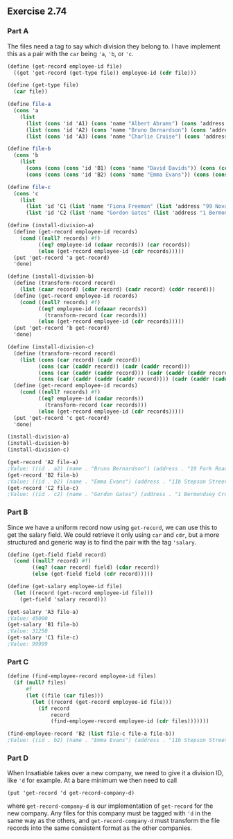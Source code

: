 ## Exercise 2.74

### Part A

The files need a tag to say which division they belong to. I have implement this as a pair with the `car` being `'a`, `'b`, or `'c`.

``` Scheme
(define (get-record employee-id file)
  ((get 'get-record (get-type file)) employee-id (cdr file)))

(define (get-type file)
  (car file))

(define file-a
  (cons 'a 
    (list
      (list (cons 'id 'A1) (cons 'name "Albert Abrams") (cons 'address "4 Drury Lane") (cons 'salary 30000))
      (list (cons 'id 'A2) (cons 'name "Bruno Bernardson") (cons 'address "10 Park Road") (cons 'salary 37564))
      (list (cons 'id 'A3) (cons 'name "Charlie Cruise") (cons 'address "7 The Scheme") (cons 'salary 45000)))))

(define file-b
  (cons 'b 
    (list
      (cons (cons (cons 'id 'B1) (cons 'name "David Davids")) (cons (cons 'address "21 Story Park") (cons 'salary 31250)))
      (cons (cons (cons 'id 'B2) (cons 'name "Emma Evans")) (cons (cons 'address "11b Stepson Street") (cons 'salary 42500))))))

(define file-c
  (cons 'c 
    (list
      (list 'id 'C1 (list 'name "Fiona Freeman" (list 'address "99 Nova Nave" (list 'salary 99999))))
      (list 'id 'C2 (list 'name "Gordon Gates" (list 'address "1 Bermondsey Cross" (list 'salary 18750)))))))

(define (install-division-a)
  (define (get-record employee-id records)
    (cond ((null? records) #f)
          ((eq? employee-id (cdaar records)) (car records))
          (else (get-record employee-id (cdr records)))))
  (put 'get-record 'a get-record)
  'done)

(define (install-division-b)
  (define (transform-record record)
    (list (caar record) (cdar record) (cadr record) (cddr record)))
  (define (get-record employee-id records)
    (cond ((null? records) #f)
          ((eq? employee-id (cdaaar records))
            (transform-record (car records)))
          (else (get-record employee-id (cdr records)))))
  (put 'get-record 'b get-record)
  'done)

(define (install-division-c)
  (define (transform-record record)
    (list (cons (car record) (cadr record)) 
          (cons (car (caddr record)) (cadr (caddr record)))
          (cons (car (caddr (caddr record))) (cadr (caddr (caddr record))))
          (cons (car (caddr (caddr (caddr record)))) (cadr (caddr (caddr (caddr record)))))))
  (define (get-record employee-id records)
    (cond ((null? records) #f)
          ((eq? employee-id (cadar records)) 
            (transform-record (car records)))
          (else (get-record employee-id (cdr records)))))
  (put 'get-record 'c get-record)
  'done)

(install-division-a)
(install-division-b)
(install-division-c)

(get-record 'A2 file-a)
;Value: ((id . a2) (name . "Bruno Bernardson") (address . "10 Park Road") (salary . 37564))
(get-record 'B2 file-b)
;Value: ((id . b2) (name . "Emma Evans") (address . "11b Stepson Street") (salary . 42500))
(get-record 'C2 file-c)
;Value: ((id . c2) (name . "Gordon Gates") (address . "1 Bermondsey Cross") (salary . 18750))
```

### Part B

Since we have a uniform record now using `get-record`, we can use this to get the salary field. We could retrieve it only using `car` and `cdr`, but a more structured and generic way is to find the pair with the tag `'salary`.

``` Scheme
(define (get-field field record)
  (cond ((null? record) #f)
        ((eq? (caar record) field) (cdar record))
        (else (get-field field (cdr record)))))

(define (get-salary employee-id file)
  (let ((record (get-record employee-id file)))
    (get-field 'salary record)))

(get-salary 'A3 file-a)
;Value: 45000
(get-salary 'B1 file-b)
;Value: 31250
(get-salary 'C1 file-c)
;Value: 99999
```

### Part C

``` Scheme
(define (find-employee-record employee-id files)
  (if (null? files)
      #f
      (let ((file (car files)))
        (let ((record (get-record employee-id file)))
          (if record
              record
              (find-employee-record employee-id (cdr files)))))))

(find-employee-record 'B2 (list file-c file-a file-b))
;Value: ((id . b2) (name . "Emma Evans") (address . "11b Stepson Street") (salary . 42500))
```

### Part D

When Insatiable takes over a new company, we need to give it a division ID, like `'d` for example. At a bare minimum we then need to call 

`(put 'get-record 'd get-record-company-d)`

where `get-record-company-d` is our implementation of `get-record` for the new company. Any files for this company must be tagged with `'d` in the same way as the others, and `get-record-company-d` must transform the file records into the same consistent format as the other companies.